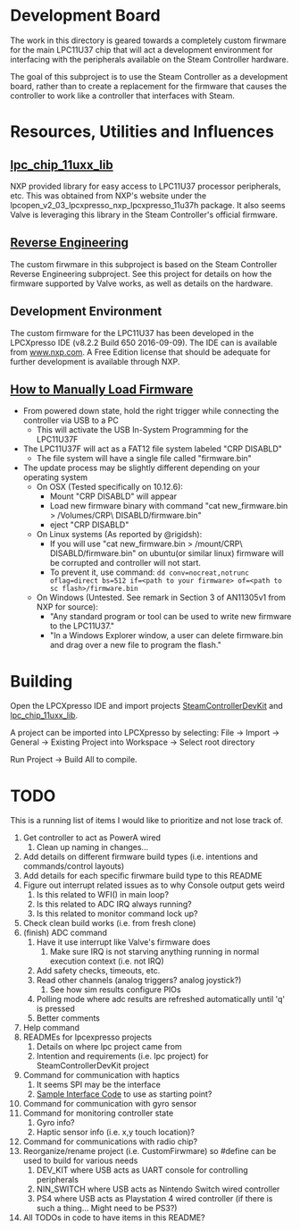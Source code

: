 # Development Board

The work in this directory is geared towards a completely custom firwmare for 
 the main LPC11U37 chip that will act a development environment for interfacing
 with the peripherals available on the Steam Controller hardware. 

The goal of this subproject is to use the Steam Controller as a development board, 
 rather than to create a replacement for the firmware that causes the controller 
 to work like a controller that interfaces with Steam.

# Resources, Utilities and Influences

## [lpc_chip_11uxx_lib](./lpc_chip_11uxx_lib)

NXP provided library for easy access to LPC11U37 processor peripherals, etc.
 This was obtained from NXP's website under the 
 lpcopen_v2_03_lpcxpresso_nxp_lpcxpresso_11u37h package. It also seems Valve is 
 leveraging this library in the Steam Controller's official firmware. 

## [Reverse Engineering](../ReverseEngineering/)

The custom firwmare in this subproject is based on the Steam Controller 
 Reverse Engineering subproject. See this project for details on how the
 firmware supported by Valve works, as well as details on the hardware. 

## Development Environment

The custom firmware for the LPC11U37 has been developed in the LPCXpresso IDE 
 (v8.2.2 Build 650 2016-09-09). The IDE can is available from www.nxp.com.
 A Free Edition license that should be adequate for further development is 
 available through NXP.

## [How to Manually Load Firmware](https://steamcommunity.com/sharedfiles/filedetails/?id=572740074)

* From powered down state, hold the right trigger while connecting the controller via USB to a PC
    * This will activate the USB In-System Programming for the LPC11U37F
* The LPC11U37F will act as a FAT12 file system labeled "CRP DISABLD"
    * The file system will have a single file called "firmware.bin"
* The update process may be slightly different depending on your operating system 
    * On OSX (Tested specifically on 10.12.6):
        * Mount "CRP DISABLD" will appear
        * Load new firmware binary with command "cat new_firmware.bin > /Volumes/CRP\ DISABLD/firmware.bin"
        * eject "CRP DISABLD"
    * On Linux systems (As reported by @rigidsh):
        * If you will use  "cat new_firmware.bin > /mount/CRP\ DISABLD/firmware.bin" on ubuntu(or similar linux) firmware will be corrupted and controller will not start.
        * To prevent it, use command: `dd conv=nocreat,notrunc oflag=direct bs=512 if=<path to your firmware> of=<path to sc flash>/firmware.bin`
    * On Windows (Untested. See remark in Section 3 of AN11305v1 from NXP for source):
        * "Any standard program or tool can be used to write new firmware to the LPC11U37." 
        * "In a Windows Explorer window, a user can delete firmware.bin and drag over a new file to program the flash."

# Building

Open the LPCXpresso IDE and import projects [SteamControllerDevKit](./SteamControllerDevKit) 
 and [lpc_chip_11uxx_lib](./lpc_chip_11uxx_lib).

A project can be imported into LPCXpresso by selecting: 
 File -> Import -> General -> Existing Project into Workspace -> Select root directory

Run Project -> Build All to compile.

# TODO

This is a running list of items I would like to prioritize and not lose track
 of.

1. Get controller to act as PowerA wired
    1. Clean up naming in changes...
1. Add details on different firmware build types (i.e. intentions and commands/control layouts)
1. Add details for each specific firwmare build type to this README
1. Figure out interrupt related issues as to why Console output gets weird
    1. Is this related to WFI() in main loop?
    1. Is this related to ADC IRQ always running?
    1. Is this related to monitor command lock up?
1. Check clean build works (i.e. from fresh clone)
1. (finish) ADC command
    1. Have it use interrupt like Valve's firmware does
        1. Make sure IRQ is not starving anything running in normal execution context (i.e. not IRQ)
    1. Add safety checks, timeouts, etc.
    1. Read other channels (analog triggers? analog joystick?)
        1. See how sim results configure PIOs
    1. Polling mode where adc results are refreshed automatically until 'q' is pressed
    1. Better comments
1. Help command
1. READMEs for lpcexpresso projects
    1. Details on where lpc project came from
    1. Intention and requirements (i.e. lpc project) for SteamControllerDevKit project
1. Command for communication with haptics
    1. It seems SPI may be the interface
    1. [Sample Interface Code](https://github.com/cirque-corp/Cirque_Pinnacle_1CA027) to use as starting point?
1. Command for communication with gyro sensor
1. Command for monitoring controller state
    1. Gyro info?
    1. Haptic sensor info (i.e. x,y touch location)?
1. Command for communications with radio chip?
1. Reorganize/rename project (i.e. CustomFirwmare) so #define can be used to build for various needs
    1. DEV_KIT where USB acts as UART console for controlling peripherals
    1. NIN_SWITCH where USB acts as Nintendo Switch wired controller
    1. PS4 where USB acts as Playstation 4 wired controller (if there is such a thing... Might need to be PS3?)
1. All TODOs in code to have items in this README?
